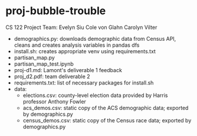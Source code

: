 # proj-bubble-trouble

CS 122 Project
Team:
  Evelyn Siu
  Cole von Glahn
  Carolyn Vilter

- demographics.py: downloads demographic data from Census API, cleans and creates analysis variables in pandas dfs
- install.sh: creates appropriate venv using requirements.txt
- partisan_map.py
- partisan_map_test.ipynb
- proj-d1.md: Lamont's deliverable 1 feedback
- proj_d2.pdf: team deliverable 2
- requirements.txt: list of necessary packages for install.sh
- data:
    - elections.csv: county-level election data provided by Harris professor Anthony Fowler
    - acs_demos.csv: static copy of the ACS demographic data; exported by demographics.py
    - census_demos.csv: static copy of the Census race data; exported by demographics.py
